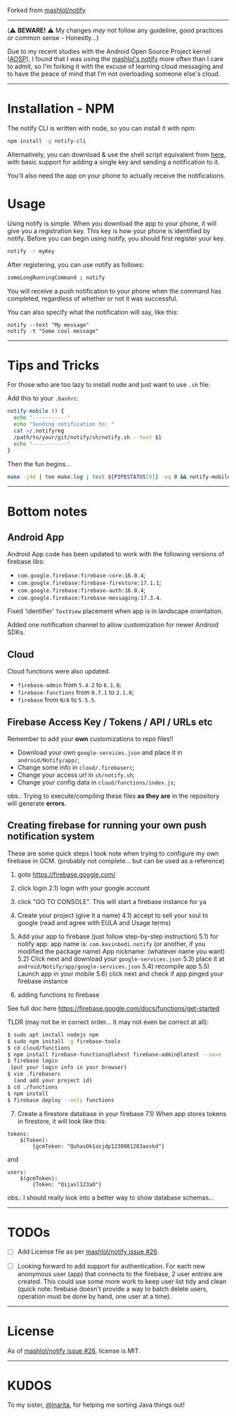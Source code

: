 Forked from [mashlol/notify](https://github.com/mashlol/notify)

----

(:warning: **BEWARE!** :warning: My changes _may_ not follow any guideline, good practices or common sense - Honestly...)

Due to my recent studies with the Android Open Source Project kernel ([AOSP](https://source.android.com/)), I found that I was using the [mashlol's notify](https://github.com/mashlol/notify) more often than I care to admit, so I'm forking it with the excuse of learning cloud messaging and to have the peace of mind that I'm not overloading someone else's cloud.

----

# Installation - NPM
The notify CLI is written with node, so you can install it with npm:

```sh
npm install -g notify-cli
```

Alternatively, you can download & use the shell script equivalent from [here](https://github.com/alexnarita/notify/blob/master/sh/notify.sh), with basic support for adding a single key and sending a notification to it.

You'll also need the app on your phone to actually receive the notifications.

# Usage
Using notify is simple. When you download the app to your phone, it will give you a registration key. This key is how your phone is identified by notify. Before you can begin using notify, you should first register your key.

```sh
notify -r myKey
```

After registering, you can use notify as follows:

```sh
someLongRunningCommand ; notify
```

You will receive a push notification to your phone when the command has completed, regardless of whether or not it was successful.

You can also specify what the notification will say, like this:

```
notify --text "My message"
notify -t "Some cool message"
```

--------

# Tips and Tricks
For those who are too lazy to install node and just want to use `.sh` file:

Add this to your `.bashrc`:

```sh
notify-mobile () {
  echo "-----------"
  echo "Sending notification to: "
  cat ~/.notifyreg
  /path/to/your/git/notify/sh/notify.sh --text $1
  echo "-----------"
}
```

Then the fun begins...

```sh
make -j44 | tee make.log ; test ${PIPESTATUS[0]} -eq 0 && notify-mobile "MAKE OK" || notify-mobile "MAKE NOK"
```

---------

# Bottom notes
## Android App
Android App code has been updated to work with the following versions of firebase libs:

- `com.google.firebase:firebase-core:16.0.4`;
- `com.google.firebase:firebase-firestore:17.1.1`;
- `com.google.firebase:firebase-auth:16.0.4`;
- `com.google.firebase:firebase-messaging:17.3.4`.

Fixed 'identifier' `TextView` placement when app is in landscape orientation.

Added one notification channel to allow customization for newer Android SDKs.

## Cloud
Cloud functions were also updated.

- `firebase-admin` from `5.4.2` to `6.1.0`;
- `firebase-functions` from `0.7.1` to `2.1.0`;
- `firebase` from `N/A` to `5.5.5`.


## Firebase Access Key / Tokens / API / URLs etc
Remember to add your **own** customizations to repo files!!

- Download your own `google-services.json` and place it in `android/Notify/app/`;
- Change some info in `cloud/.firebaserc`;
- Change your access url in `sh/notify.sh`;
- Change your config data in `cloud/functions/index.js`;

obs.: Trying to execute/compiling these files **as they are** in the repository will generate **errors**.


## Creating firebase for running your own push notification system
These are some quick steps I took note when trying to configure my own firebase in GCM. (probably not complete... but can be used as a reference)

1) goto https://firebase.google.com/

2) click login
2.1) login with your google account

3) click "GO TO CONSOLE". This will start a firebase instance for ya

4) Create your project (give it a name)
4.1) accept to sell your soul to google (read and agree with EULA and Usage terms)

5) Add your app to firebase (just follow step-by-step instruction)
5.1) for notify app:
	app name is: `com.kevinbedi.notify` (or another, if you modified the package name)
	App nickname: (whatever name you want)
5.2) Click next and download your `google-services.json`
5.3) place it at `android/Notify/app/google-services.json`
5.4) recompile app
5.5) Launch app in your mobile
5.6) click next and check if app pinged your firebase instance

6) adding functions to firebase

See full doc here https://firebase.google.com/docs/functions/get-started

TLDR (may not be in correct order... It may not even be correct at all):
```sh
$ sudo apt install nodejs npm
$ sudo npm install -g firebase-tools
$ cd cloud/functions
$ npm install firebase-functions@latest firebase-admin@latest --save
$ firebase login
 (put your login info in your browser)
$ vim .firebaserc
  (and add your project id)
$ cd ./functions
$ npm install
$ firebase deploy --only functions
```

7) Create a firestore database in your firebase
7.1) When app stores tokens in firestore, it will look like this:
```
tokens:
	$(Token):
		{gcmToken: "QuhasOk1asjdp1230981283aoskd"}
```

and

```
users:
	$(gcmToken):
		{Token: "Qijasl123aO"}
```

obs.: I should really look into a better way to show database schemas...

-----------

# TODOs

- [ ] Add License file as per [mashlol/notify issue #26](https://github.com/mashlol/notify/issues/26).

- [ ] Looking forward to add support for authentication. For each new anonymous user (app) that connects to the firebase, 2 user entries are created. This could use some more work to keep user list tidy and clean (quick note: firebase doesn't provide a way to batch delete users, operation must be done by hand, one user at a time).

------

# License

As of [mashlol/notify issue #26](https://github.com/mashlol/notify/issues/26), license is MIT.

------

# KUDOS

To my sister, [@lnarita](https://github.com/lnarita), for helping me sorting Java things out!

